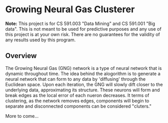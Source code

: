 # Growing Neural Gas Clusterer #

**Note:** This project is for CS 591.003 "Data Mining" and CS 591.001 "Big data". This is not meant to be used for predictive purposes and any use of this project is at your own risk. There are no guarantees for the validity of any results used by this program.

## Overview ##
The Growing Neural Gas (GNG) network is a type of neural network that is dynamic throughout time. The idea behind the alogorithm is to generate a neural network that can form to any data by 'diffusing' through the Euclidean space. Upon each iteration, the GNG will slowly dift closer to the underlying data, approximating its structure. These neurons will form and break edges as the local error of each nueron decreases. It terms of clustering, as the network removes edges, components will begin to separate and disconnected components can be considered "cluters."


More to come...